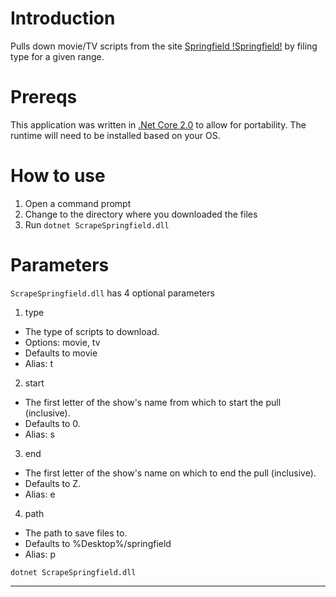# Introduction

Pulls down movie/TV scripts from the site [Springfield !Springfield!][springfield] by filing type for a given range.

# Prereqs

This application was written in [.Net Core 2.0][dotnet] to allow for portability. The runtime will need to be installed based on your OS.

# How to use

1. Open a command prompt
2. Change to the directory where you downloaded the files
3. Run `dotnet ScrapeSpringfield.dll`

# Parameters

`ScrapeSpringfield.dll` has 4 optional parameters

1. type
  * The type of scripts to download.
  * Options: movie, tv 
  * Defaults to movie
  * Alias: t
2. start
  * The first letter of the show's name from which to start the pull (inclusive).
  * Defaults to 0.
  * Alias: s
3. end
  * The first letter of the show's name on which to end the pull (inclusive).
  * Defaults to Z.
  * Alias: e
4. path
  * The path to save files to.
  * Defaults to %Desktop%/springfield
  * Alias: p

```{shell}
dotnet ScrapeSpringfield.dll
```

---------

[springfield]: https://www.springfieldspringfield.co.uk/
[dotnet]: https://github.com/dotnet/core/blob/master/release-notes/download-archives/2.0.0-download.md
